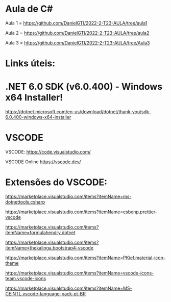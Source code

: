 # Aula de C#

Aula 1 = https://github.com/DanielGTI/2022-2-T23-AULA/tree/aula1

Aula 2 = https://github.com/DanielGTI/2022-2-T23-AULA/tree/aula2

Aula 3 = https://github.com/DanielGTI/2022-2-T23-AULA/tree/Aula3


# Links úteis:
# .NET 6.0 SDK (v6.0.400) - Windows x64 Installer!
https://dotnet.microsoft.com/en-us/download/dotnet/thank-you/sdk-6.0.400-windows-x64-installer

# VSCODE	
VSCODE:
https://code.visualstudio.com/

VSCODE Online
https://vscode.dev/


# Extensões do VSCODE:
	
https://marketplace.visualstudio.com/items?itemName=ms-dotnettools.csharp

https://marketplace.visualstudio.com/items?itemName=esbenp.prettier-vscode

https://marketplace.visualstudio.com/items?itemName=formulahendry.dotnet

https://marketplace.visualstudio.com/items?itemName=thekalinga.bootstrap4-vscode

https://marketplace.visualstudio.com/items?itemName=PKief.material-icon-theme

https://marketplace.visualstudio.com/items?itemName=vscode-icons-team.vscode-icons

https://marketplace.visualstudio.com/items?itemName=MS-CEINTL.vscode-language-pack-pt-BR




